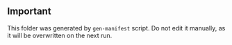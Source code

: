 ## Important

This folder was generated by `gen-manifest` script. Do not edit it manually, as it will be overwritten on the next run.